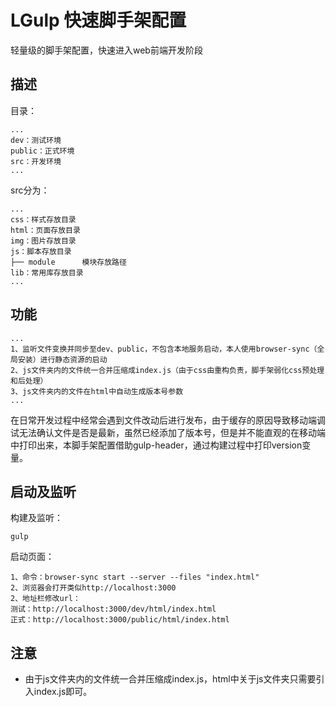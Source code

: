 LGulp 快速脚手架配置
==========
轻量级的脚手架配置，快速进入web前端开发阶段
## 描述
目录：
```
...
dev：测试环境
public：正式环境
src：开发环境
...
```
src分为：
```
...
css：样式存放目录
html：页面存放目录
img：图片存放目录
js：脚本存放目录
├── module      模块存放路径
lib：常用库存放目录
...
```
## 功能
```
...
1、监听文件变换并同步至dev、public，不包含本地服务启动，本人使用browser-sync（全局安装）进行静态资源的启动
2、js文件夹内的文件统一合并压缩成index.js（由于css由重构负责，脚手架弱化css预处理和后处理）
3、js文件夹内的文件在html中自动生成版本号参数
...
```
在日常开发过程中经常会遇到文件改动后进行发布，由于缓存的原因导致移动端调试无法确认文件是否是最新，虽然已经添加了版本号，但是并不能直观的在移动端中打印出来，本脚手架配置借助gulp-header，通过构建过程中打印version变量。

## 启动及监听
构建及监听：
```
gulp
```
启动页面：
```
1、命令：browser-sync start --server --files "index.html" 
2、浏览器会打开类似http://localhost:3000
2、地址栏修改url：
测试：http://localhost:3000/dev/html/index.html
正式：http://localhost:3000/public/html/index.html
```
## 注意
* 由于js文件夹内的文件统一合并压缩成index.js，html中关于js文件夹只需要引入index.js即可。

